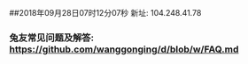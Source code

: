##2018年09月28日07时12分07秒 新址: 104.248.41.78
### 兔友常见问题及解答: https://github.com/wanggonging/d/blob/w/FAQ.md
